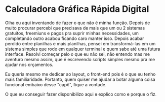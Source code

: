 # Calculadora Gráfica Rápida Digital

<!-- # Autor: Emerson Missun
# Data: 2020-10-29
# Atualização: 2020-10-29
# Versão: 0.1 -->

<!-- # Linguagem de programação: Python 3.8.5
# Bibliotecas e módulos: pandas, locale
# Testado e homologado nos sistemas operacionais:
# Linux Ubuntu 20.04.1 LTS
# Link do repositório:
# https://github.com/EmersonMissun/valor-impressao

# Suporte: Nerds na Cadeira Tecnologia e Informática
# Site: https://nerdsnacadeira.com.br
# E-mail: nerdsnacadeira@gmail.com
# Telefone: (61) 9 8459-0135
# Licença: GNU General Public License v3.0


# Descrição: Script para carregar os valores de impressão colorida e preto e branco de uma planilha e retornar os valores para o script principal do programa.
# O arquivo excel deve estar na pasta data/Dados_Entrada/expenses/impressao_custos.xlsx.
# O arquivo excel deve conter duas abas, uma para impressão colorida e outra para impressão preto e branco.
# A aba de impressão colorida deve conter as colunas: tipo, PRINT_A4, PRINT_A3, PRINT_A2, PRINT_A1, PRINT_A0, PRINT_A0+ e demais formatos comercializados e os valores de impressão para cada tipo de impressão (ex.: IMG_COR, TXT_COR, TXT_IMG_COR).
# A aba de impressão preto e branco deve conter as colunas: tipo_pb, PRINT_A4_PB, PRINT_A3_PB, PRINT_A2_PB, PRINT_A1_PB, PRINT_A0_PB, PRINT_A0+_PB e demais formatos comercializados e os valores de impressão para cada tipo de impressão (ex.: IMG_PB, TXT_PB, TXT_IMG_PB). -->


Olha eu aqui inventando de fazer o que não é minha função. 
Depois de muito procurar percebi que precisava de mais que um ou 2 sistemas gratuitos, freemiuns e pagos pra suprir minhas necessidades, um completando outro acabou ficando caro manter isso.
Depois acabar perdido entre planilhas e mais planilhas, pensei em transformá-las em um sistema simples que rode em qualquer terminal e quem sabe até uma futura interface.
Resolvi começar pelo o que eu não sei, não entendo mas me aventuro mesmo assim, que é escrevendo scripts simples mesmo pra me ajudar nos orçamentos.

Eu queria mesmo me dedicar ao layout, o front-end pois é o que eu tenho mais familiaridade. Portanto, quem quiser me ajudar a botar alguma coisa funcional embaixo desse "capô", fique a vontade.

O que eu conseguir fazer disponibilizo aqui e explico como e porque o fiz.
